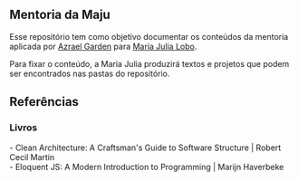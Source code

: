 <h2> Mentoria da Maju </h2>

Esse repositório tem como objetivo documentar os conteúdos da mentoria aplicada por [Azrael Garden](https://www.linkedin.com/in/azrael-garden/) para [Maria Julia Lobo](https://www.linkedin.com/in/mariajulialobo/).

Para fixar o conteúdo, a Maria Julia produzirá textos e projetos que podem ser encontrados nas pastas do repositório.

<h2> Referências </h2>

<h3> Livros </h3>
- Clean Architecture: A Craftsman's Guide to Software Structure | Robert Cecil Martin <br/>
- Eloquent JS: A Modern Introduction to Programming | Marijn Haverbeke
